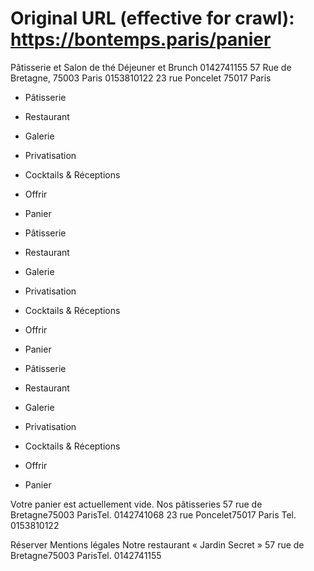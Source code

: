 # Original URL (effective for crawl): https://bontemps.paris/panier

Pâtisserie et Salon de thé
Déjeuner et Brunch
0142741155 57 Rue de Bretagne, 75003 Paris 0153810122 23 rue Poncelet 75017 Paris

 * Pâtisserie
 * Restaurant
 * Galerie
 * Privatisation
 * Cocktails & Réceptions
 * Offrir
 * Panier

 * Pâtisserie
 * Restaurant
 * Galerie
 * Privatisation
 * Cocktails & Réceptions
 * Offrir
 * Panier

 * Pâtisserie
 * Restaurant
 * Galerie
 * Privatisation
 * Cocktails & Réceptions
 * Offrir
 * Panier

Votre panier est actuellement vide. 
Nos pâtisseries
57 rue de Bretagne75003 ParisTel. 0142741068
23 rue Poncelet75017 Paris Tel. 0153810122

Réserver
Mentions légales
Notre restaurant « Jardin Secret »
57 rue de Bretagne75003 ParisTel. 0142741155
